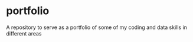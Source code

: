# portfolio
A repository to serve as a portfolio of some of my coding and data skills in different areas

